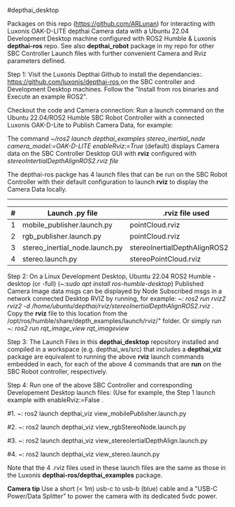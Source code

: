 #depthai_desktop

Packages on this repo (<u>https://github.com/ARLunan</u>) for interacting with Luxonis OAK-D-LITE depthai Camera data with a Ubuntu 22.04 Development Desktop machine configured with ROS2 Humble & Luxonis **depthai-ros** repo. See also **depthai_robot** package in my repo for other SBC Controller Launch files with further convenient Camera and Rviz parameters defined.

Step 1: Visit the Luxonis Depthai Github to install the dependancies:. <u>https://github.com/luxonis/depthai-ros </u> on the SBC controller and Development Desktop machines. Follow the "Install from ros binaries and Execute an example ROS2". 

Checkout the code and Camera connection: Run a launch command on the Ubuntu 22.04/ROS2 Humble SBC Robot Controller with a connected Luxonis OAK-D-Lite to Publish Camera Data, for example:  

The command _~/ros2 launch depthai_examples stereo_inertial_node camera_model:=OAK-D-LITE enableRviz:=True_ (default) displays Camera data on the SBC Controller Desktop GUI with **rviz** configured with _stereoIntertialDepthAlignROS2.rviz file_  

The depthai-ros packge has 4 launch files that can be run on the SBC Robot Controller with their default configuration to launch **rviz** to display the Camera Data locally.  
___  
| # | Launch .py file                | .rviz file used                   | Executable Name      |
| - | -------------------------------| --------------------------------- | -------------------- |
| 1 | mobile_publisher.launch.py     | pointCloud.rviz                   | mobilenet_node       |
| 2 | rgb_publisher.launch.py        | pointCloud.rviz                   | rgb_stereo_node      |
| 3 | stereo_inertial_node.launch.py | stereoInertialDepthAlignROS2.rviz | stereo_inertial_node |
| 4 | stereo.launch.py               | stereoPointCloud.rviz             | stereo_node          |

Step 2: On a Linux Development Desktop, Ubuntu 22.04 ROS2 Humble -desktop (or -full) (_~:sudo apt install ros-humble-desktop_) Published Camera Image data msgs can be displayed by Node Subscribed msgs in a network connected Desktop RVIZ by running, for example: _~: ros2 run rviz2 rviz2 -d /home/ubuntu/depthai/rviz/stereoInertialDepthAlignROS2.rviz_ . Copy the **rviz** file to this location from the /opt/ros/humble/share/depth_examples/launch/rviz/" folder. Or simply run _~: ros2 run rqt_image_view rqt_imageview_

Step 3: The Launch Files in this **depthai_desktop** repository installed and compiled in a workspace (e.g. depthai_ws/src) that includes a **depthai_viz** package are equivalent to running the above **rviz** launch commands embedded in each, for each of the above 4 commands that are **run** on the SBC Robot controller, respectively.

Step 4: Run one of the above SBC Controller and corresponding Developement Desktop launch files:  (Use for example, the Step 1 launch example with enableRviz:=False .

\#1. ~: ros2 launch depthai_viz view_mobilePublisher.launch.py 

\#2. ~: ros2 launch depthai_viz view_rgbStereoNode.launch.py 

\#3. ~: ros2 launch depthai_viz view_stereoIertialDepthAlign.launch.py 

\#4. ~: ros2 launch depthai_viz view_stereo.launch.py  

Note that the 4 .rviz files used in these launch files are the same as those in the Luxonis **depthai-ros/depthai_examples** package.

**Camera tip**
Use a short (< 1m) usb-c to usb-b (blue) cable and a "USB-C Power/Data Splitter" to power the camera with its dedicated 5vdc power.